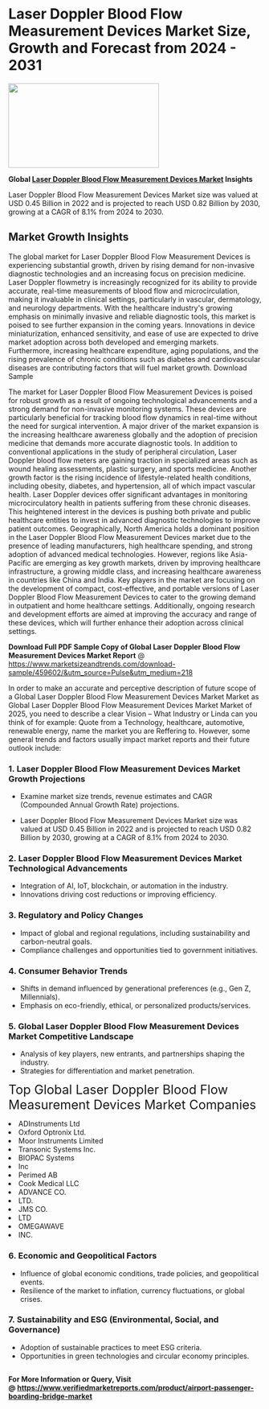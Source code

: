 <H1>Laser Doppler Blood Flow Measurement Devices Market Size, Growth and Forecast from 2024 - 2031</H1><img class="aligncenter size-medium wp-image-584254" src="https://thirdeyenews.in/wp-content/uploads/2024/09/Global-Market-Research-300x168.jpeg" alt="" width="300" height="168" /><p><strong>Global&nbsp;<a href="https://www.marketsizeandtrends.com/download-sample/459602/&amp;utm_source=Pulse&amp;utm_medium=218">Laser Doppler Blood Flow Measurement Devices Market</a> Insights</strong></p><p>Laser Doppler Blood Flow Measurement Devices Market size was valued at USD 0.45 Billion in 2022 and is projected to reach USD 0.82 Billion by 2030, growing at a CAGR of 8.1% from 2024 to 2030.</p><p><h2>Market Growth Insights</h2> <p>The global market for Laser Doppler Blood Flow Measurement Devices is experiencing substantial growth, driven by rising demand for non-invasive diagnostic technologies and an increasing focus on precision medicine. Laser Doppler flowmetry is increasingly recognized for its ability to provide accurate, real-time measurements of blood flow and microcirculation, making it invaluable in clinical settings, particularly in vascular, dermatology, and neurology departments. With the healthcare industry's growing emphasis on minimally invasive and reliable diagnostic tools, this market is poised to see further expansion in the coming years. Innovations in device miniaturization, enhanced sensitivity, and ease of use are expected to drive market adoption across both developed and emerging markets. Furthermore, increasing healthcare expenditure, aging populations, and the rising prevalence of chronic conditions such as diabetes and cardiovascular diseases are contributing factors that will fuel market growth. Download Sample </p> <p>The market for Laser Doppler Blood Flow Measurement Devices is poised for robust growth as a result of ongoing technological advancements and a strong demand for non-invasive monitoring systems. These devices are particularly beneficial for tracking blood flow dynamics in real-time without the need for surgical intervention. A major driver of the market expansion is the increasing healthcare awareness globally and the adoption of precision medicine that demands more accurate diagnostic tools. In addition to conventional applications in the study of peripheral circulation, Laser Doppler blood flow meters are gaining traction in specialized areas such as wound healing assessments, plastic surgery, and sports medicine. Another growth factor is the rising incidence of lifestyle-related health conditions, including obesity, diabetes, and hypertension, all of which impact vascular health. Laser Doppler devices offer significant advantages in monitoring microcirculatory health in patients suffering from these chronic diseases. This heightened interest in the devices is pushing both private and public healthcare entities to invest in advanced diagnostic technologies to improve patient outcomes. Geographically, North America holds a dominant position in the Laser Doppler Blood Flow Measurement Devices market due to the presence of leading manufacturers, high healthcare spending, and strong adoption of advanced medical technologies. However, regions like Asia-Pacific are emerging as key growth markets, driven by improving healthcare infrastructure, a growing middle class, and increasing healthcare awareness in countries like China and India. Key players in the market are focusing on the development of compact, cost-effective, and portable versions of Laser Doppler Blood Flow Measurement Devices to cater to the growing demand in outpatient and home healthcare settings. Additionally, ongoing research and development efforts are aimed at improving the accuracy and range of these devices, which will further enhance their adoption across clinical settings. </p><p><span class=""><strong>Download Full PDF Sample Copy of Global Laser Doppler Blood Flow Measurement Devices Market Report</strong> @ <a href="https://www.marketsizeandtrends.com/download-sample/459602/&amp;utm_source=Pulse&amp;utm_medium=218" target="_blank">https://www.marketsizeandtrends.com/download-sample/459602/&amp;utm_source=Pulse&amp;utm_medium=218</a></span></p><p>In order to make an accurate and perceptive description of future scope of a Global&nbsp;Laser Doppler Blood Flow Measurement Devices Market Market as Global&nbsp;Laser Doppler Blood Flow Measurement Devices Market Market of 2025, you need to describe a clear Vision &ndash; What Industry or Linda can you think of for example: Quote from a Technology, healthcare, automotive, renewable energy, name the market you are Reffering to. However, some general trends and factors usually impact market reports and their future outlook include:</p><h3>1.&nbsp;<strong>Laser Doppler Blood Flow Measurement Devices Market Growth Projections</strong></h3><ul><li>Examine market size trends, revenue estimates and CAGR (Compounded Annual Growth Rate) projections.</li><li><p>Laser Doppler Blood Flow Measurement Devices Market size was valued at USD 0.45 Billion in 2022 and is projected to reach USD 0.82 Billion by 2030, growing at a CAGR of 8.1% from 2024 to 2030.</p></li></ul><h3>2.&nbsp;<strong>Laser Doppler Blood Flow Measurement Devices Market Technological Advancements</strong></h3><ul><li>Integration of AI, IoT, blockchain, or automation in the industry.</li><li>Innovations driving cost reductions or improving efficiency.</li></ul><h3>3.&nbsp;<strong>Regulatory and Policy Changes</strong></h3><ul><li>Impact of global and regional regulations, including sustainability and carbon-neutral goals.</li><li>Compliance challenges and opportunities tied to government initiatives.</li></ul><h3>4.&nbsp;<strong>Consumer Behavior Trends</strong></h3><ul><li>Shifts in demand influenced by generational preferences (e.g., Gen Z, Millennials).</li><li>Emphasis on eco-friendly, ethical, or personalized products/services.</li></ul><h3>5.&nbsp;<strong>Global Laser Doppler Blood Flow Measurement Devices Market Competitive Landscape</strong></h3><ul><li>Analysis of key players, new entrants, and partnerships shaping the industry.</li><li>Strategies for differentiation and market penetration.</li></ul><p data-pm-slice="1 1 []"><span style="color: inherit; font-family: inherit; font-size: 25px;">Top Global Laser Doppler Blood Flow Measurement Devices Market Companies</span></p><div class="" data-test-id=""><p><li>ADInstruments Ltd</li><li> Oxford Optronix Ltd.</li><li> Moor Instruments Limited</li><li> Transonic Systems Inc.</li><li> BIOPAC Systems</li><li> Inc</li><li> Perimed AB</li><li> Cook Medical LLC</li><li> ADVANCE CO.</li><li> LTD.</li><li> JMS CO.</li><li> LTD</li><li> OMEGAWAVE</li><li> INC.</li></p></div><h3>6.&nbsp;<strong>Economic and Geopolitical Factors</strong></h3><ul><li>Influence of global economic conditions, trade policies, and geopolitical events.</li><li>Resilience of the market to inflation, currency fluctuations, or global crises.</li></ul><h3>7.&nbsp;<strong>Sustainability and ESG (Environmental, Social, and Governance)</strong></h3><ul><li>Adoption of sustainable practices to meet ESG criteria.</li><li>Opportunities in green technologies and circular economy principles.</li></ul><h2><strong style="font-size: 14px;">For More Information or Query, Visit @&nbsp;</strong><a style="background-color: #ffffff; font-size: 14px;" href="https://www.marketsizeandtrends.com/report/laser-doppler-blood-flow-measurement-devices-market/" target="_blank">https://www.verifiedmarketreports.com/product/airport-passenger-boarding-bridge-market</a></h2>
